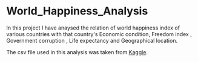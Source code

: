 # World_Happiness_Analysis
In this project I have anaysed the relation of world happiness index of various countries with that country's Economic condition, Freedom index , Government corruption , Life expectancy and Geographical location.

The csv file used in this analysis was taken from [Kaggle](https://www.kaggle.com/mathurinache/world-happiness-report).
